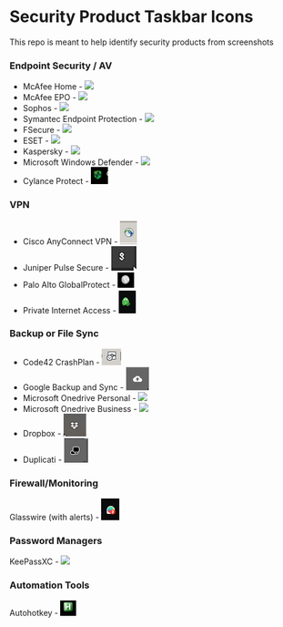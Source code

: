 # Security Product Taskbar Icons

This repo is meant to help identify security products from screenshots


### Endpoint Security / AV

- McAfee Home - ![](/images/mcafee_home.png)
- McAfee EPO - ![](/images/mcafee_enterprise.png)
- Sophos - ![](/images/sophos.png)
- Symantec Endpoint Protection - ![](/images/sep.png)
- FSecure - ![](/images/fsecure.png)
- ESET - ![](/images/eset.png)
- Kaspersky - ![](/images/kaspersky.png)
- Microsoft Windows Defender - ![](/images/win_defender.png)
- Cylance Protect - ![](/images/cylance-protect.png)

### VPN

- Cisco AnyConnect VPN - ![](/images/Cisco_VPN.jpg)
- Juniper Pulse Secure - ![](/images/pulse-vpn-disconnected.png)
- Palo Alto GlobalProtect - ![](/images/vpn-palo-alto-globalprotect.png)
- Private Internet Access - ![](/images/VPN-Private-Internet-Access-Connected.png)

### Backup or File Sync

- Code42 CrashPlan - ![](/images/Code42_CrashPlan_Backup.jpg)
- Google Backup and Sync - ![](/images/google-backup-and-sync.png)
- Microsoft Onedrive Personal - ![](/images/ondrive.png)
- Microsoft Onedrive Business - ![](/images/ondrive-biz.png)
- Dropbox - ![](/images/dropbox.png)
- Duplicati - ![](/images/duplicati.png)

### Firewall/Monitoring
Glasswire (with alerts) - ![](/images/Glasswire-with-alerts.png)

### Password Managers
KeePassXC - ![](/images/KeyPassXC.png)

### Automation Tools
Autohotkey - ![](/images/autohotkey.png)

###
